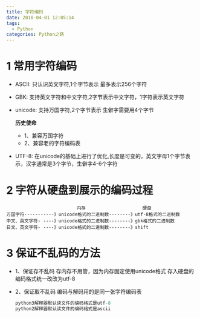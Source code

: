 ```yaml
---
title: 字符编码
date: 2018-04-01 12:05:14
tags:
  - Python
categories: Python之路
---
```

# 1 常用字符编码
<!--more-->
- ASCII: 只认识英文字符,1个字节表示 最多表示256个字符

- GBK: 支持英文字符和中文字符,2字节表示中文字符，1字符表示英文字符

- unicode: 支持万国字符,2个字节表示 生僻字需要用4个字节

   **历史使命**

  - 1、兼容万国字符
  - 2、兼容老的字符编码表

- UTF-8: 在unicode的基础上进行了优化,长度是可变的，英文字母1个字节表示，汉字通常是3个字节，生僻字4-6个字符

# 2 字符从硬盘到展示的编码过程

```
                          内存                     硬盘
万国字符-----------》unicode格式的二进制数--------》utf-8格式的二进制数
中文、英文字符- ----》unicode格式的二进制数--------》gbk格式的二进制数
日文、英文字符- ----》unicode格式的二进制数--------》shift
```

# 3 保证不乱码的方法

- 1、保证存不乱码
  存内存不用管，因为内存固定使用unicode格式
  存入硬盘的编码格式统一改改为utf-8

- 2、保证取不乱码
  编码与解码用的是同一张字符编码表

  ```python
  python3解释器默认读文件的编码格式是utf-8
  python2解释器默认读文件的编码格式是ascii
  ```
